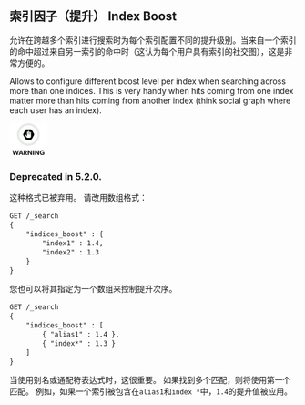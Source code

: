 ## 索引因子（提升） Index Boost

允许在跨越多个索引进行搜索时为每个索引配置不同的提升级别。当来自一个索引的命中超过来自另一索引的命中时（这认为每个用户具有索引的社交图），这是非常方便的。

Allows to configure different boost level per index when searching across more than one indices. This is very handy when hits coming from one index matter more than hits coming from another index (think social graph where each user has an index).

![Warning](/images/icons/warning.png)

### Deprecated in 5.2.0. 

这种格式已被弃用。 请改用数组格式：    
    
    GET /_search
    {
        "indices_boost" : {
            "index1" : 1.4,
            "index2" : 1.3
        }
    }

您也可以将其指定为一个数组来控制提升次序。    
    
    GET /_search
    {
        "indices_boost" : [
            { "alias1" : 1.4 },
            { "index*" : 1.3 }
        ]
    }

当使用别名或通配符表达式时，这很重要。 如果找到多个匹配，则将使用第一个匹配。 例如，如果一个索引被包含在`alias1`和`index *`中，`1.4`的提升值被应用。

